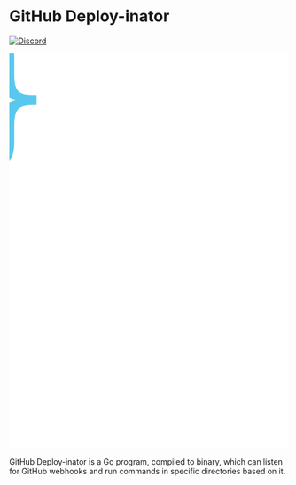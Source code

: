 # GitHub Deploy-inator

[![Discord](https://img.shields.io/discord/873232757508157470?color=%235865F2&label=support&style=for-the-badge)](https://discord.gg/qJnrRvt7wW)

![project logo](docs/deploy.svg)

GitHub Deploy-inator is a Go program, compiled to binary, which can listen
for GitHub webhooks and run commands in specific directories based on it.
